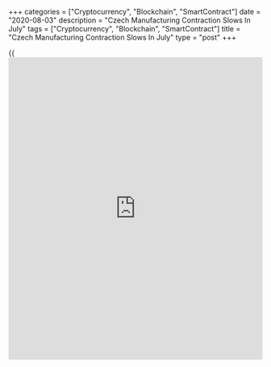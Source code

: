 +++
categories = ["Cryptocurrency", "Blockchain", "SmartContract"]
date = "2020-08-03"
description = "Czech Manufacturing Contraction Slows In July"
tags = ["Cryptocurrency", "Blockchain", "SmartContract"]
title = "Czech Manufacturing Contraction Slows In July"
type = "post"
+++

{{<iframe id="large-banner" src="https://www.bounty.group/#slide=5.0" width="100%" height="600" scrolling="no" style="border: 0px solid rgb(216, 221, 230); border-radius: 3px;">}}

The Czech Republic's manufacturing sector contracted at a slower pace in
July, survey data from IHS Markit showed on Monday.

The headline manufacturing Purchasing Managers' Index, or PMI, rose to
47.0 in July from 44.9 in June. The reading was the highest in 16
months.

Any reading below 50 indicates contraction in the sector.

Production increased for the first time since November 2018. New orders
volumes decreased at the slowest pace in over a year-and-a-half in July.

The rate of contraction in new export orders eased in July and was the
softest since February.

Business confidence increased in July and the degree of optimism reached
the highest since October 2018.

The number of workforce continued to decline in July and the rate of job
shedding was the lowest since February.

Cost pressure strengthened in July and the rate of input price inflation
was the fastest since May 2019. The decline in selling prices was the
slowest in the seven-month sequence.

"The Czech manufacturing PMI continued to move on an upward trajectory
in July, despite registering a further decline in performance," Sian
Jones, economist at IHS Markit, said.

"Our latest forecast indicates a 10.4 percent contraction in industrial
production in 2020 on the year, improving to a 6.7 percent expansion in
2021," Jones said.

Firms expressed optimism once again in the outlook for the year ahead,
amid hopes of a pick-up in demand, the economist added.

For comments and feedback [contact](https://www.playgroundfx.com/contact/): editorial@rtt[news](https://www.letsplayfx.com/blog/forex-news-website/).com

[Economic News][1]

 **What parts of the world are seeing the best (and worst) economic
performances lately? Click[here][2] to check out our [Econ Scorecard][2]
and find out! See up-to-the-moment [ranking](https://www.playgroundfx.com/blog/crypto-exchange-ranking/)s for the best and worst
performers in [GDP][3], [unemployment rate][4], [inflation][5] and much
more.**

   1. www.rtt[news](https://www.letsplayfx.com/blog/forex-news-website/).com/Content/EconomicNews.aspx
   2. www.rtt[news](https://www.letsplayfx.com/blog/forex-news-website/).com/economic-scorecard/world-rank/industrial-production/highest-performance.aspx
   3. www.rtt[news](https://www.letsplayfx.com/blog/forex-news-website/).com/economic-scorecard/world-rank/GDP/highest-performance.aspx
   4. www.rtt[news](https://www.letsplayfx.com/blog/forex-news-website/).com/economic-scorecard/world-rank/unemployment-rate/lowest-performance.aspx
   5. www.rtt[news](https://www.letsplayfx.com/blog/forex-news-website/).com/economic-scorecard/world-rank/CPI/highest-performance.aspx